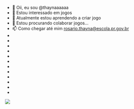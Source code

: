 - 👋 Oii, eu sou @thaynaaaaaa
- 👀 Estou interessado em jogos 
- 🌱 Atualmente estou aprendendo a criar jogo
- 💞️ Estou procurando colaborar jogos...
- 📫 Como chegar até mim rosario.thayna@escola.pr.gov.br
-
-
-
-
-
-
-
-
-
-
-
-
![](https://tenor.com/baweZ.gif)

